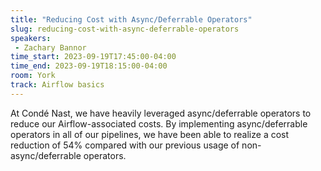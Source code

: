 ```yaml
---
title: "Reducing Cost with Async/Deferrable Operators"
slug: reducing-cost-with-async-deferrable-operators
speakers:
 - Zachary Bannor
time_start: 2023-09-19T17:45:00-04:00
time_end: 2023-09-19T18:15:00-04:00
room: York
track: Airflow basics
---
```


At Condé Nast, we have heavily leveraged async/deferrable operators to reduce our Airflow-associated costs. By implementing async/deferrable operators in all of our pipelines, we have been able to realize a cost reduction of 54% compared with our previous usage of non-async/deferrable operators.